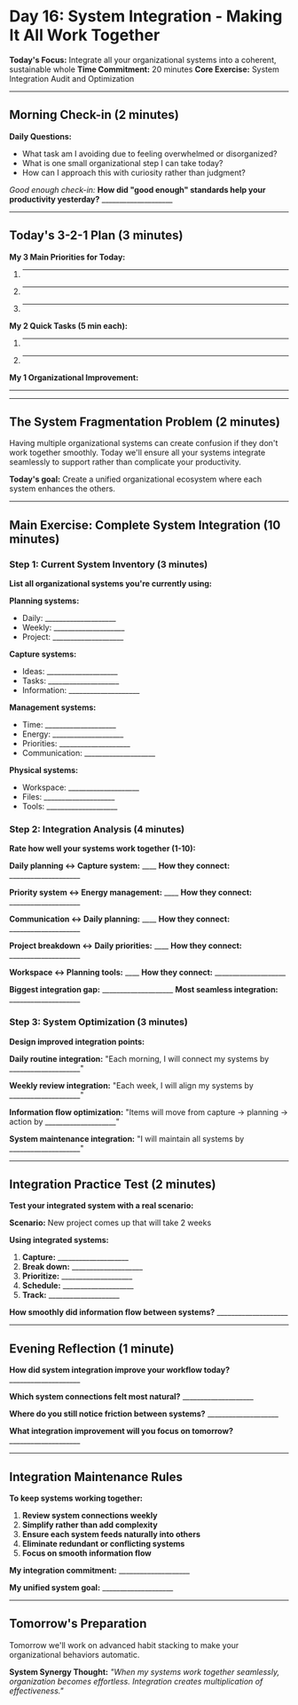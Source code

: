 # Day 16: System Integration - Making It All Work Together

**Today's Focus:** Integrate all your organizational systems into a coherent, sustainable whole
**Time Commitment:** 20 minutes
**Core Exercise:** System Integration Audit and Optimization

---

## Morning Check-in (2 minutes)

**Daily Questions:**
- What task am I avoiding due to feeling overwhelmed or disorganized?
- What is one small organizational step I can take today?
- How can I approach this with curiosity rather than judgment?

*Good enough check-in:*
**How did "good enough" standards help your productivity yesterday?** ____________________

---

## Today's 3-2-1 Plan (3 minutes)

**My 3 Main Priorities for Today:**
1. ____________________
2. ____________________
3. ____________________

**My 2 Quick Tasks (5 min each):**
1. ____________________
2. ____________________

**My 1 Organizational Improvement:**
____________________

---

## The System Fragmentation Problem (2 minutes)

Having multiple organizational systems can create confusion if they don't work together smoothly. Today we'll ensure all your systems integrate seamlessly to support rather than complicate your productivity.

**Today's goal:** Create a unified organizational ecosystem where each system enhances the others.

---

## Main Exercise: Complete System Integration (10 minutes)

### Step 1: Current System Inventory (3 minutes)

**List all organizational systems you're currently using:**

**Planning systems:**
- Daily: ____________________
- Weekly: ____________________
- Project: ____________________

**Capture systems:**
- Ideas: ____________________
- Tasks: ____________________
- Information: ____________________

**Management systems:**
- Time: ____________________
- Energy: ____________________
- Priorities: ____________________
- Communication: ____________________

**Physical systems:**
- Workspace: ____________________
- Files: ____________________
- Tools: ____________________

### Step 2: Integration Analysis (4 minutes)

**Rate how well your systems work together (1-10):**

**Daily planning ↔ Capture system:** ____
**How they connect:** ____________________

**Priority system ↔ Energy management:** ____
**How they connect:** ____________________

**Communication ↔ Daily planning:** ____
**How they connect:** ____________________

**Project breakdown ↔ Daily priorities:** ____
**How they connect:** ____________________

**Workspace ↔ Planning tools:** ____
**How they connect:** ____________________

**Biggest integration gap:** ____________________
**Most seamless integration:** ____________________

### Step 3: System Optimization (3 minutes)

**Design improved integration points:**

**Daily routine integration:**
"Each morning, I will connect my systems by ____________________"

**Weekly review integration:**
"Each week, I will align my systems by ____________________"

**Information flow optimization:**
"Items will move from capture → planning → action by ____________________"

**System maintenance integration:**
"I will maintain all systems by ____________________"

---

## Integration Practice Test (2 minutes)

**Test your integrated system with a real scenario:**

**Scenario:** New project comes up that will take 2 weeks

**Using integrated systems:**
1. **Capture:** ____________________
2. **Break down:** ____________________
3. **Prioritize:** ____________________
4. **Schedule:** ____________________
5. **Track:** ____________________

**How smoothly did information flow between systems?** ____________________

---

## Evening Reflection (1 minute)

**How did system integration improve your workflow today?** ____________________

**Which system connections felt most natural?** ____________________

**Where do you still notice friction between systems?** ____________________

**What integration improvement will you focus on tomorrow?** ____________________

---

## Integration Maintenance Rules

**To keep systems working together:**

1. **Review system connections weekly**
2. **Simplify rather than add complexity**
3. **Ensure each system feeds naturally into others**
4. **Eliminate redundant or conflicting systems**
5. **Focus on smooth information flow**

**My integration commitment:** ____________________

**My unified system goal:** ____________________

---

## Tomorrow's Preparation
Tomorrow we'll work on advanced habit stacking to make your organizational behaviors automatic.

**System Synergy Thought:**
*"When my systems work together seamlessly, organization becomes effortless. Integration creates multiplication of effectiveness."*